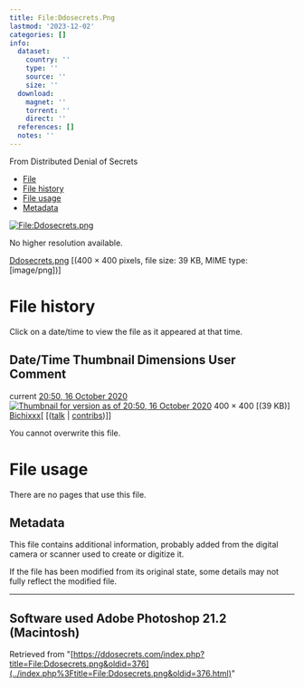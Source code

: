 ```yaml
---
title: File:Ddosecrets.Png
lastmod: '2023-12-02'
categories: []
info:
  dataset:
    country: ''
    type: ''
    source: ''
    size: ''
  download:
    magnet: ''
    torrent: ''
    direct: ''
  references: []
  notes: ''
---
```




From Distributed Denial of Secrets

- [File](./File:Ddosecrets.png.html#file)
- [File history](./File:Ddosecrets.png.html#filehistory)
- [File usage](./File:Ddosecrets.png.html#filelinks)
- [Metadata](./File:Ddosecrets.png.html#metadata)

[![File:Ddosecrets.png](../images/7/70/Ddosecrets.png%3F20201016205049)](../images/7/70/Ddosecrets.png)

No higher resolution available.

[Ddosecrets.png](../images/7/70/Ddosecrets.png "Ddosecrets.png")
‎[(400 × 400 pixels, file size: 39 KB, MIME type:
[image/png])]

# File history

Click on a date/time to view the file as it appeared at that time.

Date/Time Thumbnail Dimensions User Comment
---
current [20:50, 16 October 2020](../images/7/70/Ddosecrets.png) [![Thumbnail for version as of 20:50, 16 October 2020](../images/thumb/7/70/Ddosecrets.png/120px-Ddosecrets.png%3F20201016205049)](../images/7/70/Ddosecrets.png) 400 × 400 [(39 KB)] [Bichixxx](../index.php%3Ftitle=User:Bichixxx&action=edit&redlink=1.html "User:Bichixxx (page does not exist)")[ [([talk](../index.php%3Ftitle=User_talk:Bichixxx&action=edit&redlink=1.html "User talk:Bichixxx (page does not exist)") | [contribs](./Special:Contributions/Bichixxx.html "Special:Contributions/Bichixxx"))]]

You cannot overwrite this file.

# File usage

There are no pages that use this file.

## Metadata

This file contains additional information, probably added from the
digital camera or scanner used to create or digitize it.

If the file has been modified from its original state, some details may
not fully reflect the modified file.

---
Software used Adobe Photoshop 21.2 (Macintosh)
---

Retrieved from
"[https://ddosecrets.com/index.php?title=File:Ddosecrets.png&oldid=376](../index.php%3Ftitle=File:Ddosecrets.png&oldid=376.html)"

